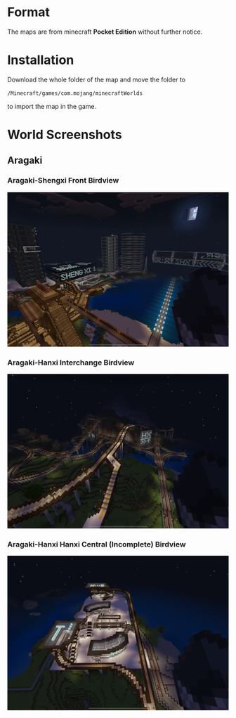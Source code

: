 # Format
The maps are from minecraft **Pocket Edition** without further notice.

# Installation
Download the whole folder of the map and move the folder to 
```
/Minecraft/games/com.mojang/minecraftWorlds
```
to import the map in the game.

# World Screenshots
## Aragaki
### Aragaki-Shengxi Front Birdview
![Aragaki-Shengxi Front birdview](/Screenshots/Aragaki1.PNG)
### Aragaki-Hanxi Interchange Birdview
![Aragaki-Hanxi Interchange Birdview](/Screenshots/Aragaki2.PNG)
### Aragaki-Hanxi Hanxi Central (Incomplete) Birdview
![Aragaki-Hanxi Hanxi Central (Incomplete) Birdview](/Screenshots/Aragaki3.PNG)
